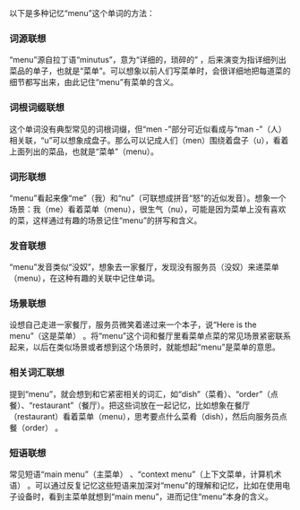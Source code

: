 以下是多种记忆“menu”这个单词的方法：

### 词源联想
“menu”源自拉丁语“minutus”，意为“详细的，琐碎的” ，后来演变为指详细列出菜品的单子，也就是“菜单”。可以想象以前人们写菜单时，会很详细地把每道菜的细节都写出来，由此记住“menu”有菜单的含义。

### 词根词缀联想
这个单词没有典型常见的词根词缀，但“men -”部分可近似看成与“man -”（人）相关联，“u”可以想象成盘子。那么可以记成人们（men）围绕着盘子（u），看着上面列出的菜品，也就是“菜单”（menu）。

### 词形联想
“menu”看起来像“me”（我）和“nu”（可联想成拼音“怒”的近似发音）。想象一个场景：我（me）看着菜单（menu），很生气（nu），可能是因为菜单上没有喜欢的菜，这样通过有趣的场景记住“menu”的拼写和含义。

### 发音联想
“menu”发音类似“没奴”，想象去一家餐厅，发现没有服务员（没奴）来递菜单（menu），在这种有趣的关联中记住单词。

### 场景联想
设想自己走进一家餐厅，服务员微笑着递过来一个本子，说“Here is the menu”（这是菜单） 。将“menu”这个词和餐厅里看菜单点菜的常见场景紧密联系起来，以后在类似场景或者想到这个场景时，就能想起“menu”是菜单的意思。

### 相关词汇联想
提到“menu”，就会想到和它紧密相关的词汇，如“dish”（菜肴）、“order”（点餐）、“restaurant”（餐厅）。把这些词放在一起记忆，比如想象在餐厅（restaurant）看着菜单（menu），思考要点什么菜肴（dish），然后向服务员点餐（order） 。

### 短语联想
常见短语“main menu”（主菜单） 、“context menu”（上下文菜单，计算机术语） 。可以通过反复记忆这些短语来加深对“menu”的理解和记忆，比如在使用电子设备时，看到主菜单就想到“main menu”，进而记住“menu”本身的含义。 